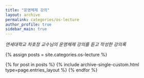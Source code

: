 ```yaml
---
title: "운영체제 강의"
layout: archive
permalink: categories/os-lecture
author_profile: true
sidebar_main: true
---
```


*연세대학교 차호정 교수님의 운영체제 강의를 듣고 작성한 강의록*


{% assign posts = site.categories.os-lecture %}

{% for post in posts %} {% include archive-single-custom.html type=page.entries_layout %} {% endfor %}

